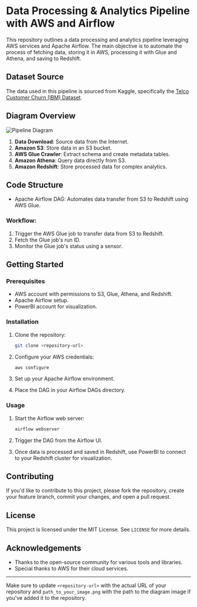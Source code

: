 # Data Processing & Analytics Pipeline with AWS and Airflow

This repository outlines a data processing and analytics pipeline leveraging AWS services and Apache Airflow. The main objective is to automate the process of fetching data, storing it in AWS, processing it with Glue and Athena, and saving to Redshift.

## Dataset Source

The data used in this pipeline is sourced from Kaggle, specifically the [Telco Customer Churn (IBM) Dataset](https://www.kaggle.com/datasets/yeanzc/telco-customer-churn-ibm-dataset?resource=download).


## Diagram Overview

![Pipeline Diagram](path_to_your_image.png)

1. **Data Download**: Source data from the Internet.
2. **Amazon S3**: Store data in an S3 bucket.
3. **AWS Glue Crawler**: Extract schema and create metadata tables.
4. **Amazon Athena**: Query data directly from S3.
5. **Amazon Redshift**: Store processed data for complex analytics.

## Code Structure

- Apache Airflow DAG: Automates data transfer from S3 to Redshift using AWS Glue.

### Workflow:

1. Trigger the AWS Glue job to transfer data from S3 to Redshift.
2. Fetch the Glue job's run ID.
3. Monitor the Glue job's status using a sensor.

## Getting Started

### Prerequisites

- AWS account with permissions to S3, Glue, Athena, and Redshift.
- Apache Airflow setup.
- PowerBI account for visualization.

### Installation

1. Clone the repository:
   ```bash
   git clone <repository-url>
   ```

2. Configure your AWS credentials:
   ```bash
   aws configure
   ```

3. Set up your Apache Airflow environment.

4. Place the DAG in your Airflow DAGs directory.

### Usage

1. Start the Airflow web server:
   ```bash
   airflow webserver
   ```

2. Trigger the DAG from the Airflow UI.

3. Once data is processed and saved in Redshift, use PowerBI to connect to your Redshift cluster for visualization.

## Contributing

If you'd like to contribute to this project, please fork the repository, create your feature branch, commit your changes, and open a pull request.

## License

This project is licensed under the MIT License. See `LICENSE` for more details.

## Acknowledgements

- Thanks to the open-source community for various tools and libraries.
- Special thanks to AWS for their cloud services.

---

Make sure to update `<repository-url>` with the actual URL of your repository and `path_to_your_image.png` with the path to the diagram image if you've added it to the repository.
